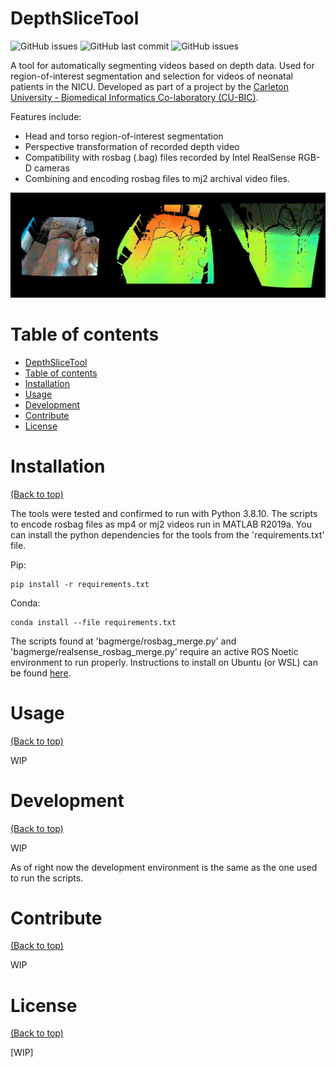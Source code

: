 <!-- Add banner here -->
<!-- ![Banner]() -->

# DepthSliceTool

<!-- Add buttons here -->

![GitHub issues](https://img.shields.io/github/issues/zeinhajjali/DepthSliceTool)
![GitHub last commit](https://img.shields.io/github/last-commit/zeinhajjali/DepthSliceTool)
![GitHub issues](https://img.shields.io/github/issues-raw/zeinhajjali/DepthSliceTool)

<!-- Describe your project in brief -->

A tool for automatically segmenting videos based on depth data. Used for region-of-interest segmentation and selection for videos of neonatal patients in the NICU. Developed as part of a project by the [Carleton University - Biomedical Informatics Co-laboratory (CU-BIC)](https://cu-bic.ca/).

Features include:

- Head and torso region-of-interest segmentation
- Perspective transformation of recorded depth video
- Compatibility with rosbag (.bag) files recorded by Intel RealSense RGB-D cameras
- Combining and encoding rosbag files to mj2 archival video files.

![Demo GIF](staticFiles/demo.gif)

# Table of contents

- [DepthSliceTool](#depthslicetool)
- [Table of contents](#table-of-contents)
- [Installation](#installation)
- [Usage](#usage)
- [Development](#development)
- [Contribute](#contribute)
- [License](#license)

# Installation
[(Back to top)](#table-of-contents)

The tools were tested and confirmed to run with Python 3.8.10. The scripts to encode rosbag files as mp4 or mj2 videos run in MATLAB R2019a. You can install the python dependencies for the tools from the 'requirements.txt' file.

Pip:
```
pip install -r requirements.txt
```
Conda:
```
conda install --file requirements.txt
```

The scripts found at 'bagmerge/rosbag_merge.py' and 'bagmerge/realsense_rosbag_merge.py' require an active ROS Noetic environment to run properly. Instructions to install on Ubuntu (or WSL) can be found [here](http://wiki.ros.org/noetic/Installation/Ubuntu).

# Usage
[(Back to top)](#table-of-contents)

WIP

# Development
[(Back to top)](#table-of-contents)

WIP

As of right now the development environment is the same as the one used to run the scripts.

# Contribute
[(Back to top)](#table-of-contents)

WIP

# License
[(Back to top)](#table-of-contents)

[WIP]

<!-- Add the footer here -->

<!-- ![Footer]() -->
